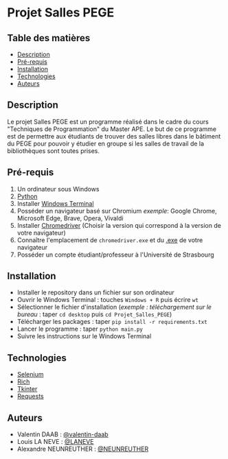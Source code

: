 # Projet Salles PEGE

## Table des matières 
- [Description](#description)
- [Pré-requis](#pré-requis)
- [Installation](#installation)
- [Technologies](#technologies)
- [Auteurs](#auteurs)


## Description

Le projet Salles PEGE est un programme réalisé dans le cadre du cours "Techniques de Programmation" du Master APE. Le but de ce programme est de permettre aux étudiants de trouver des salles libres dans le bâtiment du PEGE pour pouvoir y étudier en groupe si les salles de travail de la bibliothèques sont toutes prises.

## Pré-requis

1. Un ordinateur sous Windows
2. [Python](https://www.python.org/downloads/)
3. Installer [Windows Terminal](https://www.microsoft.com/fr-fr/p/windows-terminal/9n0dx20hk701#activetab=pivot:overviewtab)
4. Posséder un navigateur basé sur Chromium _exemple_: Google Chrome, Microsoft Edge, Brave, Opera, Vivaldi
5. Installer [Chromedriver](https://chromedriver.chromium.org/downloads) (Choisir la version qui correspond à la version de votre navigateur)
6. Connaître l'emplacement de ```chromedriver.exe``` et du [.exe](https://www.howtogeek.com/688781/how-to-quickly-locate-a-programs-exe-file-on-windows-10/) de votre navigateur
8. Posséder un compte étudiant/professeur à l'Université de Strasbourg


## Installation

- Installer le repository dans un fichier sur son ordinateur
- Ouvrir le Windows Terminal : touches ```Windows + R``` puis écrire ```wt```
- Sélectionner le fichier d'installation (_exemple : téléchargement sur le bureau_ : taper ```cd desktop``` puis ```cd Projet_Salles_PEGE```)
- Télécharger les packages : taper ```pip install -r requirements.txt```
- Lancer le programme : taper ```python main.py``` 
- Suivre les instructions sur le Windows Terminal

## Technologies

- [Selenium](https://www.selenium.dev/documentation/)
- [Rich](https://github.com/Textualize/rich)
- [Tkinter](https://docs.python.org/fr/3/library/tkinter.html)
- [Requests](https://docs.python-requests.org/en/latest/)

## Auteurs

- Valentin DAAB : [@valentin-daab](https://github.com/valentin-daab)
- Louis LA NEVE : [@LANEVE](https://github.com/LANEVE)
- Alexandre NEUNREUTHER : [@NEUNREUTHER](https://github.com/Neunreuther)





 
